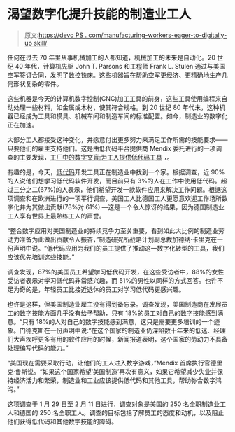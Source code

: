 # 渴望数字化提升技能的制造业工人

> 原文:[https://devo PS . com/manufacturing-workers-eager-to-digitally-up skill/](https://devops.com/manufacturing-workers-eager-to-digitally-upskill/)

任何在过去 70 年里从事机械加工的人都知道，机械加工的未来是自动化。20 世纪 40 年代，计算机先驱 John T. Parsons 和工程师 Frank L. Stulen 通过与美国空军签订合同，发明了数控铣床。这些机器旨在帮助空军更经济、更精确地生产几何形状复杂的零件。

这些机器是今天的计算机数字控制(CNC)加工工具的前身，这些工具使用编程来自动处理一些材料，如金属或木材，使其符合规格。到 20 世纪 80 年代末，这种机器已经成为工具和模具、机械车间和制造车间的标准配置。如今，制造业的数字化正在加速。

大部分工人都接受这种变化，并愿意付出更多努力来满足工作所需的技能要求——只要他们的雇主支持他们。这是由低代码平台提供商 Mendix 委托进行的一项调查的主要发现，[工厂中的数字文盲:为工人提供低代码工具](https://www.mendix.com/press/welcome-news-to-jumpstart-the-post-pandemic-economy-mendix-survey-shows-78-of-u-s-manufacturing-workers-want-to-help-with-digital-transformation/) *，*。

有趣的是，今天，[低代码](https://devops.com/?s=low-code)开发工具正在制造业中找到一个家。根据调查，近 90%的人说他们想学习低代码软件开发，而目前只有 3%的人在工作中使用低代码。超过三分之二(67%)的人表示，他们希望开发一款软件应用来解决工作问题。根据这项调查和在欧洲进行的一项平行调查，美国工人比德国工人更愿意欢迎工作场所数字化并为其做出贡献(78%对 61%) —这是一个令人惊讶的结果，因为德国制造业工人享有世界上最熟练工人的声誉。

“整合数字应用对美国制造业的持续竞争力至关重要，看到如此大比例的制造业劳动力准备为此做出贡献令人振奋，”制造研究所战略计划副总裁加德纳·卡里克在一份声明中说。“低代码应用为我们的员工提供了推动这一数字化转型的工具，我们应该优先培训这些技能。”

调查发现，87%的美国员工希望学习低代码开发，在这些受访者中，88%的女性受访者表示对学习低代码非常感兴趣，而 51%的男性以同样的方式回答。也许不足为奇的是，年轻员工比接近退休的员工对学习低代码更感兴趣。

也许是这样，但美国制造业雇主没有得到备忘录。调查发现，美国制造商在发展员工的数字技能方面几乎没有给予帮助，只有 18%的员工对自己的数字技能感到满意。“只有 18%的人对自己的数字技能感到满意，这只是需要更多培训的一个迹象。门德克斯在一份声明中说:“在这个国家的制造业仍深陷数十年来的低迷、经理们大声疾呼更多有用的软件应用的时候，新闻报道表明，这个国家的劳动力不具备处理编写代码的能力。”

“美国现在需要采取行动，让他们的工人进入数字游戏，”Mendix 首席执行官德里克·鲁斯说。“如果这个国家希望‘美国制造’再次有意义，如果它希望减少失业并保持经济活力和繁荣，制造业和工业应该提供低代码和其他工具，帮助弥合数字鸿沟。”

这项调查于 1 月 29 日至 2 月 11 日进行，调查对象是美国的 250 名全职制造业工人和德国的 250 名全职工人。调查的目标包括了解员工的态度和动机，以及阻止他们获得低代码和其他数字技能的障碍。